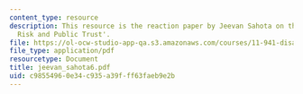 ```yaml
---
content_type: resource
description: This resource is the reaction paper by Jeevan Sahota on the topic 'Transboundary
  Risk and Public Trust'.
file: https://ol-ocw-studio-app-qa.s3.amazonaws.com/courses/11-941-disaster-vulnerability-and-resilience-spring-2005/c98554960e34c935a39fff63faeb9e2b_jeevan_sahota6.pdf
file_type: application/pdf
resourcetype: Document
title: jeevan_sahota6.pdf
uid: c9855496-0e34-c935-a39f-ff63faeb9e2b
---
```

